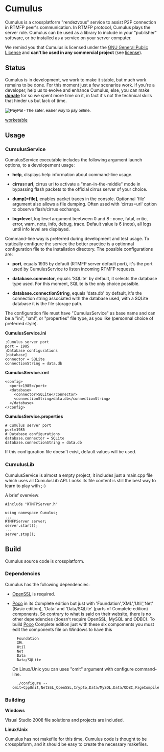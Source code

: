 
Cumulus
=======================================

Cumulus is a crossplatform "rendezvous" service to assist P2P connection in RTMFP peer's communication. In RTMFP protocol, Cumulus plays the server role.
Cumulus can be used as a library to include in your "publisher" software, or be installed as a service on your server computer.

We remind you that Cumulus is licensed under the [GNU General Public License] and **can't be used in any commercial project** (see [license]).

Status
------------------------------------
Cumulus is in development, we work to make it stable, but much work remains to be done. For this moment just a few scenarios work. If you're a developer, help us to evolve and enhance Cumulus, else, you can make **[donate]** for so we spent more time on it, in fact it's not the technical skills that hinder us but lack of time.

<form action="https://www.paypal.com/cgi-bin/webscr" method="post">
<input type="hidden" name="cmd" value="_s-xclick">
<input type="hidden" name="hosted_button_id" value="M24B32EH2GV3A">
<input type="image" src="https://www.paypal.com/en_US/i/btn/btn_donateCC_LG_global.gif" border="0" name="submit" alt="PayPal - The safer, easier way to pay online.">
<img alt="" border="0" src="https://www.paypal.com/fr_FR/i/scr/pixel.gif" width="1" height="1">
</form>

[worketable]

Usage
------------------------------------

### CumulusService

CumulusService executable includes the following argument launch options, to a developement usage:

- **help**,
displays help information about command-line usage.

- **cirrus=url**,
cirrus url to activate a "man-in-the-middle" mode in bypassing flash packets to the official cirrus server of your choice.

- **dump[=file]**,
enables packet traces in the console. Optionnal 'file' argument also allows a file dumping. Often used with 'cirrus=url' option to observe flash/cirrus exchange.

- **log=level**,
log level argument beetween 0 and 8 : none, fatal, critic, error, warn, note, info, debug, trace. Default value is 6 (note), all logs until info level are displayed.

Command-line way is preferred during development and test usage. To statically configure the service the better practice is a optionnal configuration file to the installation directory. The possible configurations are:

- **port**,
equals 1935 by default (RTMFP server default port), it's the port used by CumulusService to listen incoming RTMFP requests.

- **database.connector**,
equals 'SQLite' by default, it selects the database type used. For this moment, SQLite is the only choice possible.

- **database.connectionString**,
equals 'data.db' by default, it's the connection string associated with the database used, with a SQLite database it is the file storage path.

The configuration file must have "CumulusService" as base name and can be a "ini", "xml", or "properties" file type, as you like (personnal choice of preferred style).

**CumulusService.ini**

    ;Cumulus server port
    port = 1985 
    ;Database configurations
    [database]
    connector = SQLite
    connectionString = data.db

**CumulusService.xml**

    <config>
      <port>1985</port>
      <database>
        <connector>SQLite</connector>
        <connectionString>data.db</connectionString>
      </database>
    </config>

**CumulusService.properties**

    # Cumulus server port
    port=1985
    # Database configurations
    database.connector = SQLite
    database.connectionString = data.db

If this configuration file doesn't exist, default values will be used.

### CumulusLib

CumulusService is almost a empty project, it includes just a main.cpp file which uses all CumulusLib API. Looks its file content is still the best way to learn to play with ;-)

A brief overview:

    #include "RTMFPServer.h"

    using namespace Cumulus;
    ...
    RTMFPServer server;
    server.start();
    ...
    server.stop();

Build
------------------------------------

Cumulus source code is crossplatform.

### Dependencies

Cumulus has the following dependencies:

- [OpenSSL] is required.

- [Poco] in its Complete edition but just with 'Foundation','XML','Util','Net' (Basic edition), 'Data' and 'Data/SQLite' (parts of Complete edition) components. So contrary to what is said on their website, there is no other dependencies (doesn't require OpenSSL, MySQL and ODBC).
To build [Poco] Complete edition just with these six compoments you must edit the components file on Windows to have this

        Foundation
        XML
        Util
        Net
        Data
        Data/SQLite

    On Linux/Unix you can uses "omit" argument with configure command-line.

        ./configure --omit=CppUnit,NetSSL_OpenSSL,Crypto,Data/MySQL,Data/ODBC,PageCompiler,Zip

### Building
**Windows**

Visual Studio 2008 file solutions and projects are included.

**Linux/Unix**

Cumulus has not makefile for this time, Cumulus code is thought to be crossplaform, and it should be easy to create the necessary makefiles.


[GNU General Public License]: http://www.gnu.org/licenses/ "www.gnu.org/licenses"
[license]: https://github.com/OpenRTMFP/Cumulus/raw/master/LICENSE "LICENSE"
[OpenSSL]: http://www.openssl.org/ "www.openssl.org"
[Poco]: http://pocoproject.org/ "pocoproject.org" 
[worketable]: http://openrtmfp.github.com/Cumulus/
[donate]: https://www.paypal.com/cgi-bin/webscr?cmd=_s-xclick&hosted_button_id=M24B32EH2GV3A
        

















